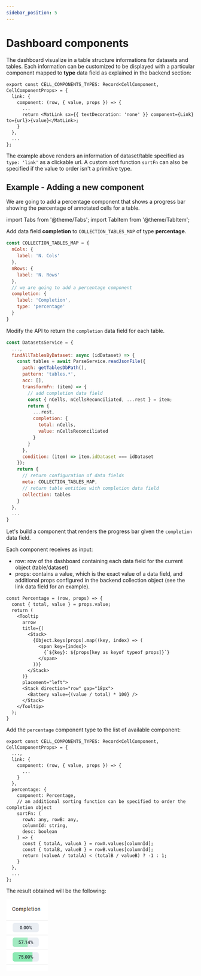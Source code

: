 ```yaml
---
sidebar_position: 5
---
```


# Dashboard components
The dashboard visualize in a table structure informations for datasets and tables. Each information can be customized to be displayed with a particular component mapped to **type** data field as explained in the backend section:

```tsx title="pages/Dashboard/cellComponentConfig.tsx"
export const CELL_COMPONENTS_TYPES: Record<CellComponent, CellComponentProps> = {
  link: {
    component: (row, { value, props }) => {
      ...
      return <MatLink sx={{ textDecoration: 'none' }} component={Link} to={url}>{value}</MatLink>;
    }
  },
  ...
};
```

The example above renders an information of dataset/table specified as `type: 'link'` as a clickable url. A custom sort function `sortFn` can also be specified if the value to order isn't a primitive type.

## Example - Adding a new component
We are going to add a percentage component that shows a progress bar showing the percentage of annotated cells for a table.

import Tabs from '@theme/Tabs';
import TabItem from '@theme/TabItem';

<Tabs>
<TabItem value="backend" label="Backend">

Add data field **completion** to `COLLECTION_TABLES_MAP` of type **percentage**.

```js title="api/services/datasets.service.js"
const COLLECTION_TABLES_MAP = {
  nCols: {
    label: 'N. Cols'
  },
  nRows: {
    label: 'N. Rows'
  },
  // we are going to add a percentage component
  completion: {
    label: 'Completion',
    type: 'percentage'
  }
}
```

Modify the API to return the `completion` data field for each table.

```js title="api/services/datasets.service.js"
const DatasetsService = {
  ...,
  findAllTablesByDataset: async (idDataset) => {
    const tables = await ParseService.readJsonFile({
      path: getTablesDbPath(),
      pattern: 'tables.*',
      acc: [],
      transformFn: (item) => {
        // add completion data field
        const { nCells, nCellsReconciliated, ...rest } = item;
        return {
          ...rest,
          completion: {
            total: nCells,
            value: nCellsReconciliated
          }
        }
      },
      condition: (item) => item.idDataset === idDataset
    });
    return {
      // return configuration of data fields
      meta: COLLECTION_TABLES_MAP,
      // return table entities with completion data field
      collection: tables
    }
  },
  ...
}
```

</TabItem>
<TabItem value="frontend" label="Frontend">

Let's build a component that renders the progress bar given the `completion` data field. 

Each component receives as input:
- row: row of the dashboard containing each data field for the current object (table/dataset)
- props: contains a value, which is the exact value of a data field, and additional props configured in the backend collection object (see the link data field for an example).

```tsx
const Percentage = (row, props) => {
  const { total, value } = props.value;
  return (
    <Tooltip
      arrow
      title={(
        <Stack>
          {Object.keys(props).map((key, index) => (
            <span key={index}>
              {`${key}: ${props[key as keyof typeof props]}`}
            </span>
          ))}
        </Stack>
      )}
      placement="left">
      <Stack direction="row" gap="18px">
        <Battery value={(value / total) * 100} />
      </Stack>
    </Tooltip>
  );
}
```

Add the `percentage` component type to the list of available component:

```tsx title="pages/Dashboard/cellComponentsConfig.tsx"
export const CELL_COMPONENTS_TYPES: Record<CellComponent, CellComponentProps> = {
  ...,
  link: {
    component: (row, { value, props }) => {
      ...
    }
  },
  percentage: {
    component: Percentage,
    // an additional sorting function can be specified to order the completion object
    sortFn: (
      rowA: any, rowB: any,
      columnId: string,
      desc: boolean
    ) => {
      const { totalA, valueA } = rowA.values[columnId];
      const { totalB, valueB } = rowB.values[columnId];
      return (valueA / totalA) < (totalB / valueB) ? -1 : 1;
    }
  },
  ...
};
```

</TabItem>
</Tabs>


The result obtained will be the following:

<div style={{textAlign: 'center'}}>
  <img src="/img/dashboard-component-res.png" />
</div>